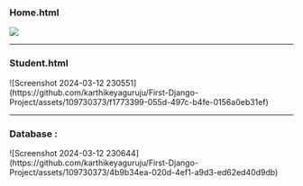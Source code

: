 <h3>Home.html</h3>
<img src="https://github.com/karthikeyaguruju/First-Django-Project/assets/109730373/bacccbee-52f2-403c-b436-5789d31ac7a9"/>

<hr>
<h3>Student.html</h3>
![Screenshot 2024-03-12 230551](https://github.com/karthikeyaguruju/First-Django-Project/assets/109730373/f1773399-055d-497c-b4fe-0156a0eb31ef)

<hr>
<h3>Database : </h3>
![Screenshot 2024-03-12 230644](https://github.com/karthikeyaguruju/First-Django-Project/assets/109730373/4b9b34ea-020d-4ef1-a9d3-ed62ed40d9db)
